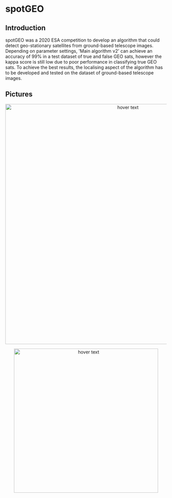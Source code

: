 # spotGEO

## Introduction
spotGEO was a 2020 ESA competition to develop an algorithm that could detect geo-stationary satellites from ground-based telescope images. Depending on parameter settings, 'Main algorithm v2' can achieve an accuracy of 99% in a test dataset of true and false GEO sats, however the kappa score is still low due to poor performance in classifying true GEO sats. To achieve the best results, the localising aspect of the algorithm has to be developed and tested on the dataset of ground-based telescope images.

## Pictures

<p align="center">
  <img src="https://github.com/P9981/spotGEO/blob/main/images/threshold.png" width="750" title="hover text">
</p>

<p align="center">
  <img src="https://github.com/P9981/spotGEO/blob/main/images/threshold_performance.png" width="450" title="hover text">
</p>
